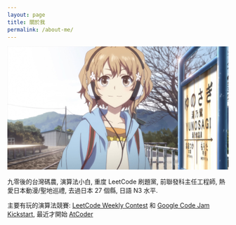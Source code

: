 ```yaml
---
layout: page
title: 關於我
permalink: /about-me/
---
```


![私輝きたいんです！](/assets/images/ohana.jpg)

九零後的台灣碼農, 演算法小白, 重度 LeetCode 刷題黨, 前聯發科主任工程師, 熱愛日本動漫/聖地巡禮, 去過日本 27 個縣, 日語 N3 水平.

主要有玩的演算法競賽: [LeetCode Weekly Contest](https://leetcode.com/contest/) 和 [Google Code Jam Kickstart](https://codingcompetitions.withgoogle.com/kickstart), 最近才開始 [AtCoder](https://atcoder.jp/)